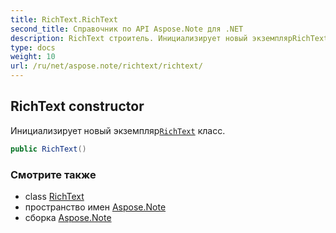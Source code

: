 ```yaml
---
title: RichText.RichText
second_title: Справочник по API Aspose.Note для .NET
description: RichText строитель. Инициализирует новый экземплярRichText класс.
type: docs
weight: 10
url: /ru/net/aspose.note/richtext/richtext/
---
```

## RichText constructor

Инициализирует новый экземпляр[`RichText`](../) класс.

```csharp
public RichText()
```

### Смотрите также

* class [RichText](../)
* пространство имен [Aspose.Note](../../richtext/)
* сборка [Aspose.Note](../../../)


